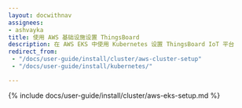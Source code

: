 ```yaml
---
layout: docwithnav
assignees:
- ashvayka
title: 使用 AWS 基础设施设置 ThingsBoard
description: 在 AWS EKS 中使用 Kubernetes 设置 ThingsBoard IoT 平台
redirect_from:
 - "/docs/user-guide/install/cluster/aws-cluster-setup"
 - "/docs/user-guide/install/kubernetes/"

---
```


{% include docs/user-guide/install/cluster/aws-eks-setup.md %}